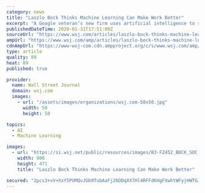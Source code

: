 ```yaml
---
category: news
title: "Laszlo Bock Thinks Machine Learning Can Make Work Better"
excerpt: "A Google veteran’s new firm uses artificial intelligence to send employees ‘nudges’ to prod them toward changes likely to produce a happier workforce"
publishedDateTime: 2020-01-31T17:51:00Z
sourceUrl: "https://www.wsj.com/articles/laszlo-bock-thinks-machine-learning-can-make-work-better-11580492585"
ampUrl: "https://www.wsj.com/amp/articles/laszlo-bock-thinks-machine-learning-can-make-work-better-11580492585"
cdnAmpUrl: "https://www-wsj-com.cdn.ampproject.org/c/s/www.wsj.com/amp/articles/laszlo-bock-thinks-machine-learning-can-make-work-better-11580492585"
type: article
quality: 89
heat: 89
published: true

provider:
  name: Wall Street Journal
  domain: wsj.com
  images:
    - url: "/assets/images/organizations/wsj.com-50x50.jpg"
      width: 50
      height: 50

topics:
  - AI
  - Machine Learning

images:
  - url: "https://si.wsj.net/public/resources/images/B3-FZ452_BOCK_SOC_20200128171741.jpg"
    width: 900
    height: 471
    title: "Laszlo Bock Thinks Machine Learning Can Make Work Better"

secured: "2pcs3+vV+XxY5PUMQvJGb9TubAaFj26DDqXX7Hl4RFFdKHgFXwhtWFyjHWTGJqJ0sh35l+8QQZgfnDgdszczJMN6puLrSIUUYjKInhjIKU5zK2asms0FwKupV5gAHEbTbxB8gQ2iqkKPg5M563yp8YVCazeIZRu7ODhNGGarGYW0HbtXcv3/RYMXVw9+y3XO+oifZa+qJXJVCISx9KjUS5uT4uy44WnSD6APubpyq32B4vhyRbxsK1X6rIA1Unc8UVJBOGWc+JbiA+Xii0DcGcFy9HkcHNjPeWhg5pyW3HUxjtXutoz3BgA6z3hUwmzF5gtbxdb8Y2T5Tu58MMls9i1j+78gyKii0baPVkgNNfDLgXx7uaJaba5l9yNfznjcgLMWP/RnV/UZYA/IHuEaul+smjdh08A2pfqv9sHQzHMm+P1/JOTn+tjdM1Ie9zTGeMGWkFUeNmY6A/vFlV8uN3MPkZmsqSN3KLmVEFXHRZo=;T5SGdDBiA8tBb8sW6tlQuw=="
---
```


